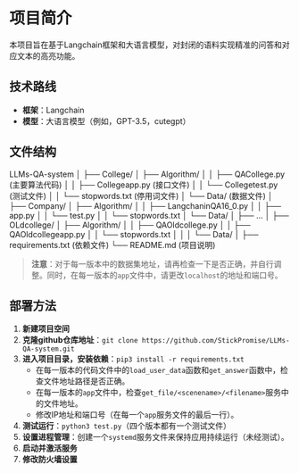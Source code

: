 # 项目简介

本项目旨在基于Langchain框架和大语言模型，对封闭的语料实现精准的问答和对应文本的高亮功能。

## 技术路线

- **框架**：Langchain
- **模型**：大语言模型（例如，GPT-3.5，cutegpt）

## 文件结构

LLMs-QA-system
│
├── College/
│ ├── Algorithm/
│ │ ├── QACollege.py (主要算法代码)
│ │ ├── Collegeapp.py (接口文件)
│ │ └── Collegetest.py (测试文件)
│ │ └── stopwords.txt (停用词文件)
│ └── Data/ (数据文件)
│
├── Company/
│ ├── Algorithm/
│ │ ├── LangchaninQA16_0.py
│ │ ├── app.py
│ │ └── test.py
│ │ └── stopwords.txt
│ └── Data/
│
├── ...
│
├── OLdcollege/
│ ├── Algorithm/
│ │ ├── QAOldcollege.py
│ │ ├── QAOldcollegeapp.py
│ │ └── stopwords.txt
│ │
│ └── Data/
│
├── requirements.txt (依赖文件)
└── README.md (项目说明)

> **注意**：对于每一版本中的数据集地址，请再检查一下是否正确，并自行调整。同时，在每一版本的`app`文件中，请更改`localhost`的地址和端口号。

## 部署方法

1. **新建项目空间**
2. **克隆github仓库地址**：`git clone https://github.com/StickPromise/LLMs-QA-system.git`
3. **进入项目目录，安装依赖**：`pip3 install -r requirements.txt`
    - 在每一版本的代码文件中的`load_user_data`函数和`get_answer`函数中，检查文件地址路径是否正确。
    - 在每一版本的`app`文件中，检查`get_file/<scenename>/<filename>`服务中的文件地址。
    - 修改IP地址和端口号（在每一个`app`服务文件的最后一行）。
4. **测试运行**：`python3 test.py`（四个版本都有一个测试文件）
5. **设置进程管理**：创建一个`systemd`服务文件来保持应用持续运行（未经测试）。
6. **启动并激活服务**
7. **修改防火墙设置**
